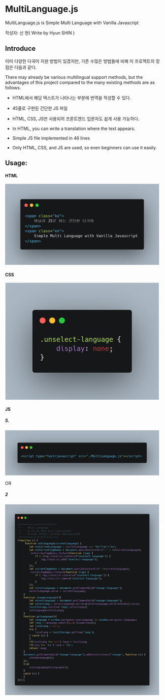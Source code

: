 # MultiLanguage.js

MultiLanguage.js is Simple Multi Language with Vanilla Javascript

작성자: 신 현( Write by Hyun SHIN )



## Introduce

이미 다양한 다국어 지원 방법이 있겠지만, 기존 수많은 방법들에 비해 이 프로젝트의 장점은 다음과 같다.

There may already be various multilingual support methods, but the advantages of this project compared to the many existing methods are as follows.



- HTML에서 해당 텍스트가 나타나는 부분에 번역을 작성할 수 있다.
- 45줄로 구현된 간단한 JS 파일
- HTML, CSS, JS만 사용되어 프론트엔드 입문자도 쉽게 사용 가능하다.



- In HTML, you can write a translation where the text appears.
- Simple JS file implemented in 46 lines
- Only HTML, CSS, and JS are used, so even beginners can use it easily.



## Usage:

#### HTML

<img src="./image/example-html.png" width="500px">



#### CSS

<img src="./image/example-css.png" width="500px">



#### JS

##### 5.

<img src="./image/example-js-1.png" width="500px">



OR

##### 2

<img src="./image/example-js-2.png" width="500px">
